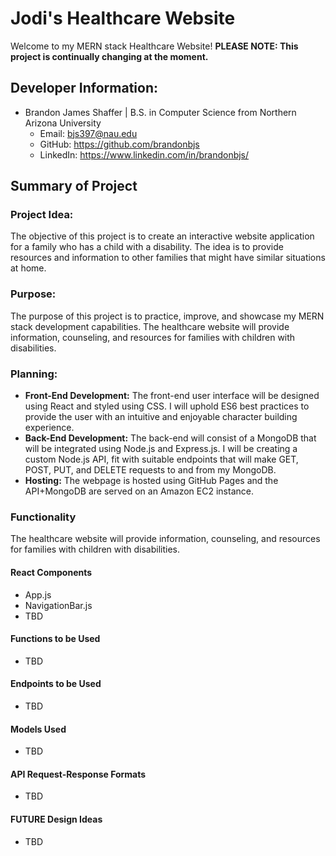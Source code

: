 # Jodi's Healthcare Website

Welcome to my MERN stack Healthcare Website! **PLEASE NOTE: This project is continually changing at the moment.**

## Developer Information:

-   Brandon James Shaffer | B.S. in Computer Science from Northern Arizona University
    -   Email: bjs397@nau.edu
    -   GitHub: https://github.com/brandonbjs
    -   LinkedIn: https://www.linkedin.com/in/brandonbjs/

## Summary of Project

### Project Idea:

The objective of this project is to create an interactive website application for a family who has a child with a disability. The idea is to provide resources and information to other families that might have similar situations at home.

### Purpose:

The purpose of this project is to practice, improve, and showcase my MERN stack development capabilities. The healthcare website will provide information, counseling, and resources for families with children with disabilities.

### Planning:

-   **Front-End Development:** The front-end user interface will be designed using React and styled using CSS. I will uphold ES6 best practices to provide the user with an intuitive and enjoyable character building experience.
-   **Back-End Development:** The back-end will consist of a MongoDB that will be integrated using Node.js and Express.js. I will be creating a custom Node.js API, fit with suitable endpoints that will make GET, POST, PUT, and DELETE requests to and from my MongoDB.
-   **Hosting:** The webpage is hosted using GitHub Pages and the API+MongoDB are served on an Amazon EC2 instance.

### Functionality

The healthcare website will provide information, counseling, and resources for families with children with disabilities.

#### React Components

-   App.js
-   NavigationBar.js
-   TBD

#### Functions to be Used

-   TBD

#### Endpoints to be Used

-   TBD

#### Models Used

-   TBD

#### API Request-Response Formats

-   TBD

#### FUTURE Design Ideas

-   TBD
